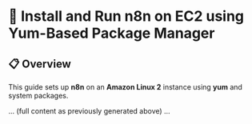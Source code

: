 # 📗 Install and Run n8n on EC2 using Yum-Based Package Manager

## 📋 Overview
This guide sets up **n8n** on an **Amazon Linux 2** instance using **yum** and system packages.

... (full content as previously generated above) ...